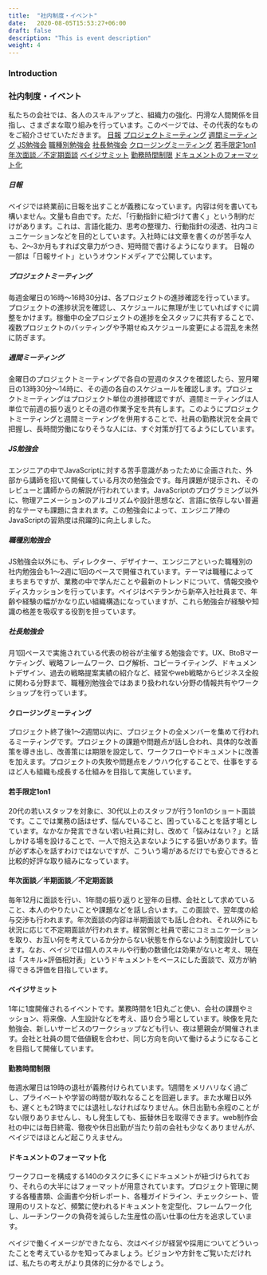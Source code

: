 ```yaml
---
title:  "社内制度・イベント"
date:   2020-08-05T15:53:27+06:00
draft: false
description: "This is event description"
weight: 4
---
```


### Introduction

### 社内制度・イベント
私たちの会社では、各人のスキルアップと、組織力の強化、円滑な人間関係を目指し、さまざまな取り組みを行っています。このページでは、その代表的なものをご紹介させていただきます。
[日報](#sectionBlock1)
[プロジェクトミーティング](/#sectionBlock2)
[週間ミーティング](#sectionBlock3)
[JS勉強会](#sectionBlock4)
[職種別勉強会](#sectionBlock5)
[社長勉強会](#sectionBlock6)
[クロージングミーティング](/#sectionBlock7)
[若手限定1on1](#sectionBlock8)
[年次面談／不定期面談](#sectionBlock9)
[ベイジサミット](#sectionBlock10)
[勤務時間制限](#sectionBlock11)
[ドキュメントのフォーマット化](#sectionBlock12)

##### <a id="sectionBlock1"></a> 日報
ベイジでは終業前に日報を出すことが義務になっています。内容は何を書いても構いません。文量も自由です。ただ、「行動指針に紐づけて書く」という制約だけがあります。これは、言語化能力、思考の整理力、行動指針の浸透、社内コミュニケーションなどを目的としています。入社時には文章を書くのが苦手な人も、2～3か月もすれば文章力がつき、短時間で書けるようになります。 日報の一部は「日報サイト」というオウンドメディアで公開しています。

##### <a id="sectionBlock2"></a>プロジェクトミーティング
毎週金曜日の16時～16時30分は、各プロジェクトの進捗確認を行っています。プロジェクトの進捗状況を確認し、スケジュールに無理が生じていればすぐに調整をかけます。稼働中の全プロジェクトの進捗を全スタッフに共有することで、複数プロジェクトのバッティングや予期せぬスケジュール変更による混乱を未然に防ぎます。

##### <a id="sectionBlock3"></a>週間ミーティング
金曜日のプロジェクトミーティングで各自の翌週のタスクを確認したら、翌月曜日の13時30分～14時に、その週の各自のスケジュールを確認します。プロジェクトミーティングはプロジェクト単位の進捗確認ですが、週間ミーティングは人単位で前週の振り返りとその週の作業予定を共有します。このようにプロジェクトミーティングと週間ミーティングを併用することで、社員の勤務状況を全員で把握し、長時間労働になりそうな人には、すぐ対策が打てるようにしています。

##### <a id="sectionBlock4"></a>JS勉強会
エンジニアの中でJavaScriptに対する苦手意識があったために企画された、外部から講師を招いて開催している月次の勉強会です。毎月課題が提示され、そのレビューと講師からの解説が行われています。JavaScriptのプログラミング以外に、物理アニメーションのアルゴリズムや設計思想など、言語に依存しない普遍的なテーマも課題に含まれます。この勉強会によって、エンジニア陣のJavaScriptの習熟度は飛躍的に向上しました。

##### <a id="sectionBlock5"></a>職種別勉強会
JS勉強会以外にも、ディレクター、デザイナー、エンジニアといった職種別の社内勉強会も1～2週に1回のペースで開催されています。テーマは職種によってまちまちですが、業務の中で学んだことや最新のトレンドについて、情報交換やディスカッションを行っています。ベイジはベテランから新卒入社社員まで、年齢や経験の幅がかなり広い組織構造になっていますが、これら勉強会が経験や知識の格差を吸収する役割を担っています。

##### <a id="sectionBlock6"></a>社長勉強会
月1回ペースで実施されている代表の枌谷が主催する勉強会です。UX、BtoBマーケティング、戦略フレームワーク、ログ解析、コピーライティング、ドキュメントデザイン、過去の戦略提案実績の紹介など、経営やweb戦略からビジネス全般に関わる分野まで、職種別勉強会ではあまり扱われない分野の情報共有やワークショップを行っています。

#### <a id="sectionBlock7"></a>クロージングミーティング
プロジェクト終了後1～2週間以内に、プロジェクトの全メンバーを集めて行われるミーティングです。プロジェクトの課題や問題点が話し合われ、具体的な改善策を導き出し、改善策には期限を設定して、ワークフローやドキュメントに改善を加えます。プロジェクトの失敗や問題点をノウハウ化することで、仕事をするほど人も組織も成長する仕組みを目指して実施しています。

#### <a id="sectionBlock8"></a>若手限定1on1
20代の若いスタッフを対象に、30代以上のスタッフが行う1on1のショート面談です。ここでは業務の話はせず、悩んでいること、困っていることを話す場としています。なかなか発言できない若い社員に対し、改めて「悩みはない？」と話しかける場を設けることで、一人で抱え込まないようにする狙いがあります。皆が必ず本心を話すわけではないですが、こういう場があるだけでも安心できると比較的好評な取り組みになっています。

#### <a id="sectionBlock9"></a>年次面談／半期面談／不定期面談
毎年12月に面談を行い、1年間の振り返りと翌年の目標、会社として求めていること、本人のやりたいことや課題などを話し合います。この面談で、翌年度の給与交渉も行われます。年次面談の内容は半期面談でも話し合われ、それ以外にも状況に応じて不定期面談が行われます。経営側と社員で密にコミュニケーションを取り、お互い何を考えているか分からない状態を作らないよう制度設計しています。なお、ベイジでは個人のスキルや行動の数値化は効果がないと考え、現在は「スキル×評価相対表」というドキュメントをベースにした面談で、双方が納得できる評価を目指しています。

#### <a id="sectionBlock10"></a>ベイジサミット
1年に1度開催されるイベントです。業務時間を1日丸ごと使い、会社の課題やミッション、将来像、人生設計などを考え、語り合う場としています。映像を見た勉強会、新しいサービスのワークショップなども行い、夜は懇親会が開催されます。会社と社員の間で価値観を合わせ、同じ方向を向いて働けるようになることを目指して開催しています。
#### <a id="sectionBlock11"></a>勤務時間制限
毎週水曜日は19時の退社が義務付けられています。1週間をメリハリなく過ごし、プライベートや学習の時間が取れなることを回避します。また水曜日以外も、遅くとも21時までには退社しなければなりません。休日出勤も余程のことがない限りありませんし、もし発生しても、振替休日を取得できます。web制作会社の中には毎日終電、徹夜や休日出勤が当たり前の会社も少なくありませんが、ベイジではほとんど起こりえません。

#### <a id="sectionBlock12"></a>ドキュメントのフォーマット化
ワークフローを構成する140のタスクに多くにドキュメントが紐づけられており、それらの大半にはフォーマットが用意されています。プロジェクト管理に関する各種書類、企画書や分析レポート、各種ガイドライン、チェックシート、管理用のリストなど、頻繁に使われるドキュメントを定型化、フレームワーク化し、ルーチンワークの負荷を減らした生産性の高い仕事の仕方を追求しています。



ベイジで働くイメージができたなら、次はベイジが経営や採用についてどういったことを考えているかを知ってみましょう。ビジョンや方針をご覧いただければ、私たちの考えがより具体的に分かるでしょう。
